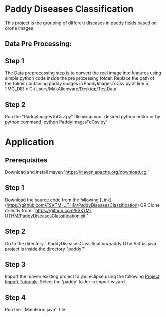 # Paddy Diseases Classification
This project is the grouping of different diseases in paddy fields based on drone images

## Data Pre Processing:
## Step 1
The Data preprocessing step is to convert the real image into features using simple python code inside the pre processing folder. Replace the path of the folder containing paddy images in PaddyImagesToCsv.py at line 5.
'IMG_DIR = C:/Users/MakAlienware/Desktop/TestData'

## Step 2
Run the "PaddyImagesToCsv.py" file using your desired python editor or by python command 'python PaddyImagesToCsv.py'

# Application

## Prerequisites
Download and install maven 'https://maven.apache.org/download.cgi'

## Step 1
Download the source code from the following [Link] (https://github.com/FSKTM-UTHM/PaddyDiseasesClassification)
OR
Clone driectly from ``https://github.com/FSKTM-UTHM/PaddyDiseasesClassification.git''

## Step 2
Go to the directory ``PaddyDiseasesClassification/paddy (The Actual java project is inside the directory "paddy"''

## Step 3
Import the maven existing project to you eclipse using the following [Project Import Tutorials](https://www.lagomframework.com/documentation/1.6.x/java/EclipseMavenInt.html). Select the 'paddy' folder in import wizard.

## Step 4
Run the ``MainForm.java'' file.

